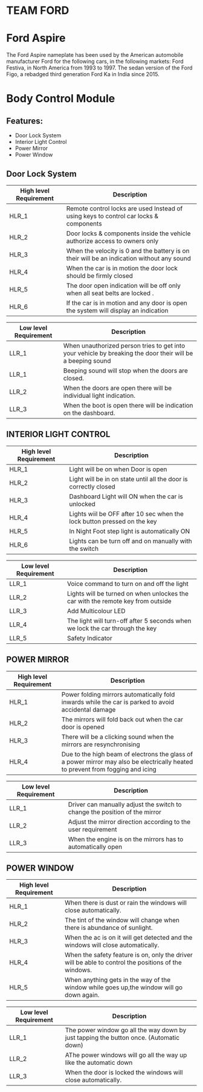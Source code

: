 # TEAM FORD
# Ford Aspire
The Ford Aspire nameplate has been used by the American automobile manufacturer Ford for the following cars, in the following markets: Ford Festiva, in North America from 1993 to 1997. The sedan version of the Ford Figo, a rebadged third generation Ford Ka in India since 2015.

# Body Control Module
## Features:
- Door Lock System
- Interior Light Control
- Power Mirror
- Power Window

## Door Lock System
| High level Requirement | Description |
| --- | --- |
|HLR_1|Remote control locks are used Instead of using keys to  control car locks & components|
|HLR_2|Door locks & components inside the vehicle authorize access to owners only|
|HLR_3| When the velocity is 0 and the battery is on their will be an indication without any sound |
|HLR_4|When the car is in motion the door lock should be firmly closed|
|HLR_5|The door open indication will be off only when all seat belts are locked .|
|HLR_6|If the car is in motion and any door is open the system will display an indication|

| Low level Requirement | Description |
| --- | --- |
| LLR_1 |When unauthorized person tries to get into your vehicle by breaking the door their will be a beeping sound|
| LLR_1 | Beeping sound will stop when the doors are closed.|
| LLR_2 | When the doors are open there will be individual light indication. |
| LLR_3 | When the boot is open there will be indication on the dashboard. |

## INTERIOR LIGHT CONTROL


| High level Requirement | Description |
| --- | --- |
|HLR_1|Light will be on when Door is open|
|HLR_2|Light will be in on state until all the door is correctly closed|
|HLR_3|Dashboard Light will ON when the car is unlocked|
|HLR_4|Lights wiil be OFF after 10 sec when the lock button pressed on the key|
|HLR_5|In Night Foot step light is automatically ON|
|HLR_6|Lights can be turn off and on manually with the switch|


| Low level Requirement | Description |
| --- | --- |
|LLR_1|Voice command to turn on and off the light|
|LLR_2|Lights will be turned on when unlockes the car with the remote key from outside|
|LLR_3|Add Multicolour LED|
|LLR_4|The light will turn-off after 5 seconds when we lock the car through the key|
|LLR_5|Safety Indicator|

## POWER MIRROR

| High level Requirement | Description |
| --- | --- |
| HLR_1 |Power folding mirrors automatically fold inwards while the car is parked to avoid accidental damage|
| HLR_2 | The mirrors will fold back out when the car door is opened|
| HLR_3 | There will be a clicking sound when the mirrors are resynchronising |
| HLR_4 | Due to the high beam of electrons the glass of a power mirror may also be electrically heated to prevent from fogging and icing|

| Low level Requirement | Description |
| --- | --- |
| LLR_1 | Driver can manually adjust the switch to change the position of the mirror|
| LLR_2 | Adjust the mirror direction according to the user requirement |
| LLR_3 | When the engine is on the mirrors has to automatically open |

## POWER WINDOW

| High level Requirement | Description |
| --- | --- |
| HLR_1 |When there is dust or rain the windows will close automatically.|
| HLR_2 | The tint of the window will change when there is abundance of sunlight.|
| HLR_3 | When the ac is on it will get detected and the windows will close automatically. |
| HLR_4 | When the safety feature is on, only the driver will be able to control the positions of the windows.|
| HLR_5  | When anything gets in the way of the window while goes up,the window will go down again.|


| Low level Requirement | Description |
| --- | --- |
| LLR_1 | The power window go all the way down by just tapping the button once. (Automatic down)|
| LLR_2 | AThe power windows will go all the way up like the automatic down |
| LLR_3 | When the door is locked the windows will close automatically. |



